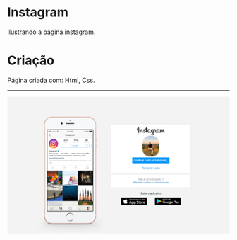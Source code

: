 # Instagram

Ilustrando a página instagram.

# Criação

Página criada com:
Html,
Css.

---

<p align="center">
<img src="./insta.png" width="700px" >
</p>
